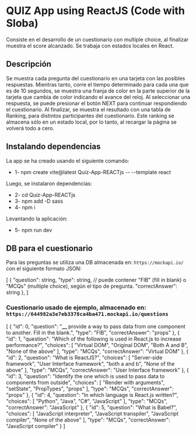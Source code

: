 # QUIZ App using ReactJS (Code with Sloba)

Consiste en el desarrollo de un cuestionario con multiple choice, al finalizar muestra el score alcanzado.
Se trabaja con estados locales en React.

## Descripción

Se muestra cada pregunta del cuestionario en una tarjeta con las posibles respuestas.
Mientras tanto, corre el tiempo determinado para cada una que es de 10 segundos, se muestra una franja de color en la parte superior de la tarjeta que cambia de color indicando el avance del reloj.
Al seleccionar una respuesta, se puede presionar el botón NEXT para continuar respondiendo el cuestionario.
Al finalizar, se muestra el resultado con una tabla de Ranking, para distintos participantes del cuestionario.
Este ranking se almacena sólo en un estado local, por lo tanto, al recargar la página se volverá todo a cero.


## Instalando dependencias
La app se ha creado usando el siguiente comando:
- 1- npm create vite@latest Quiz-App-REACTjs -- --template react

Luego, se instalaron dependencias:
- 2- cd Quiz-App-REACTjs
- 3- npm add -D sass
- 4- npm i

Levantando la aplicación:
- 5- npm run dev

## DB para el cuestionario

Para las preguntas se utiliza una DB almacenada en: `https://mockapi.io/` con el siguiente formato JSON:

[
{
"question": string,
"type": string, // puede contener "FIB" (fill in blank) o "MCQs" (multiple choice), según el tipo de pregunta.
"correctAnswer": string
},
]

### Cuestionario usado de ejemplo, almacenado en: `https://644982a3e7eb3378ca4ba471.mockapi.io/questions`
[
{
"id": 0,
"question": "**\_\_** provide a way to pass data from one component to another. Fill in the blank.",
"type": "FIB",
"correctAnswer": "props"
},
{
"id": 1,
"question": "Which of the following is used in React.js to increase performance?",
"choices": [
"Virtual DOM",
"Original DOM",
"Both A and B",
"None of the above"
],
"type": "MCQs",
"correctAnswer": "Virtual DOM"
},
{
"id": 2,
"question": "What is ReactJS?",
"choices": [
"Server-side framework",
"User Interface framework",
"both a and b",
"None of the above"
],
"type": "MCQs",
"correctAnswer": "User Interface framework"
},
{
"id": 3,
"question": "Identify the one which is used to pass data to components from outside",
"choices": [
"Render with arguments",
"setState",
"PropTypes",
"props"
],
"type": "MCQs",
"correctAnswer": "props"
},
{
"id": 4,
"question": "In which language is React.js written?",
"choices": [
"Python",
"Java",
"C#",
"JavaScript"
],
"type": "MCQs",
"correctAnswer": "JavaScript"
},
{
"id": 5,
"question": "What is Babel?",
"choices": [
"JavaScript interpreter",
"JavaScript transpiler",
"JavaScript compiler",
"None of the above"
],
"type": "MCQs",
"correctAnswer": "JavaScript compiler"
}
]
